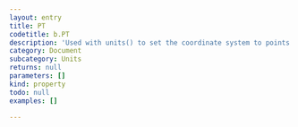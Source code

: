 ```yaml
---
layout: entry
title: PT
codetitle: b.PT
description: 'Used with units() to set the coordinate system to points.'
category: Document
subcategory: Units
returns: null
parameters: []
kind: property
todo: null
examples: []

---
```


